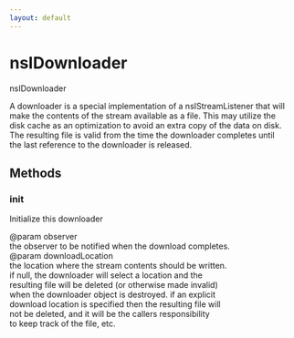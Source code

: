 ```yaml
---
layout: default
---
```


# nsIDownloader #
  
nsIDownloader  
  
A downloader is a special implementation of a nsIStreamListener that will  
make the contents of the stream available as a file.  This may utilize the  
disk cache as an optimization to avoid an extra copy of the data on disk.  
The resulting file is valid from the time the downloader completes until  
the last reference to the downloader is released.  
  

## Methods ##

### init ###
  
Initialize this downloader  
  
@param observer  
       the observer to be notified when the download completes.  
@param downloadLocation  
       the location where the stream contents should be written.  
       if null, the downloader will select a location and the  
       resulting file will be deleted (or otherwise made invalid)  
       when the downloader object is destroyed.  if an explicit  
       download location is specified then the resulting file will  
       not be deleted, and it will be the callers responsibility  
       to keep track of the file, etc.  
  
